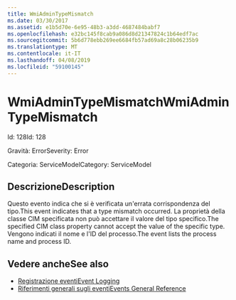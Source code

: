 ```yaml
---
title: WmiAdminTypeMismatch
ms.date: 03/30/2017
ms.assetid: e1b5d70e-6e95-48b3-a3dd-4687484babf7
ms.openlocfilehash: e32bc145f8cab9a086d8d21347824c1b64edf7ac
ms.sourcegitcommit: 5b6d778ebb269ee6684fb57ad69a8c28b06235b9
ms.translationtype: MT
ms.contentlocale: it-IT
ms.lasthandoff: 04/08/2019
ms.locfileid: "59100145"
---
```

# <a name="wmiadmintypemismatch"></a><span data-ttu-id="0a5f8-102">WmiAdminTypeMismatch</span><span class="sxs-lookup"><span data-stu-id="0a5f8-102">WmiAdminTypeMismatch</span></span>
<span data-ttu-id="0a5f8-103">Id: 128</span><span class="sxs-lookup"><span data-stu-id="0a5f8-103">Id: 128</span></span>  
  
 <span data-ttu-id="0a5f8-104">Gravità: Error</span><span class="sxs-lookup"><span data-stu-id="0a5f8-104">Severity: Error</span></span>  
  
 <span data-ttu-id="0a5f8-105">Categoria: ServiceModel</span><span class="sxs-lookup"><span data-stu-id="0a5f8-105">Category: ServiceModel</span></span>  
  
## <a name="description"></a><span data-ttu-id="0a5f8-106">Descrizione</span><span class="sxs-lookup"><span data-stu-id="0a5f8-106">Description</span></span>  
 <span data-ttu-id="0a5f8-107">Questo evento indica che si è verificata un'errata corrispondenza del tipo.</span><span class="sxs-lookup"><span data-stu-id="0a5f8-107">This event indicates that a type mismatch occurred.</span></span> <span data-ttu-id="0a5f8-108">La proprietà della classe CIM specificata non può accettare il valore del tipo specifico.</span><span class="sxs-lookup"><span data-stu-id="0a5f8-108">The specified CIM class property cannot accept the value of the specific type.</span></span> <span data-ttu-id="0a5f8-109">Vengono indicati il nome e l'ID del processo.</span><span class="sxs-lookup"><span data-stu-id="0a5f8-109">The event lists the process name and process ID.</span></span>  
  
## <a name="see-also"></a><span data-ttu-id="0a5f8-110">Vedere anche</span><span class="sxs-lookup"><span data-stu-id="0a5f8-110">See also</span></span>

- [<span data-ttu-id="0a5f8-111">Registrazione eventi</span><span class="sxs-lookup"><span data-stu-id="0a5f8-111">Event Logging</span></span>](../../../../../docs/framework/wcf/diagnostics/event-logging/index.md)
- [<span data-ttu-id="0a5f8-112">Riferimenti generali sugli eventi</span><span class="sxs-lookup"><span data-stu-id="0a5f8-112">Events General Reference</span></span>](../../../../../docs/framework/wcf/diagnostics/event-logging/events-general-reference.md)
